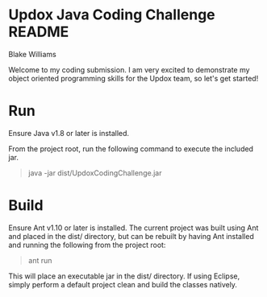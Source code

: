 # Updox Java Coding Challenge README
Blake Williams

Welcome to my coding submission. I am very excited to demonstrate my object oriented programming skills for the Updox team, so let's get started!

# Run
Ensure Java v1.8 or later is installed.

From the project root, run the following command to execute the included jar.

> java -jar dist/UpdoxCodingChallenge.jar

# Build
Ensure Ant v1.10 or later is installed. The current project was built using Ant and placed in the dist/ directory, but can be rebuilt by having Ant installed and running the following from the project root:

> ant run

This will place an executable jar in the dist/ directory. If using Eclipse, simply perform a default project clean and build the classes natively.